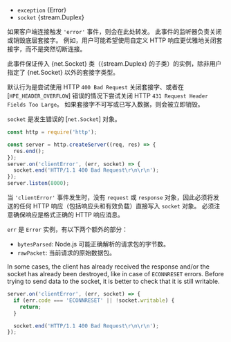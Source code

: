 <!-- YAML
added: v0.1.94
changes:
  - version: v12.0.0
    pr-url: https://github.com/nodejs/node/pull/25605
    description: The default behavior will return a 431 Request Header
                 Fields Too Large if a HPE_HEADER_OVERFLOW error occurs.
  - version: v9.4.0
    pr-url: https://github.com/nodejs/node/pull/17672
    description: The `rawPacket` is the current buffer that just parsed. Adding
                 this buffer to the error object of `'clientError'` event is to
                 make it possible that developers can log the broken packet.
  - version: v6.0.0
    pr-url: https://github.com/nodejs/node/pull/4557
    description: The default action of calling `.destroy()` on the `socket`
                 will no longer take place if there are listeners attached
                 for `'clientError'`.
-->

* `exception` {Error}
* `socket` {stream.Duplex}

如果客户端连接触发 `'error'` 事件，则会在此处转发。
此事件的监听器负责关闭或销毁底层套接字。
例如，用户可能希望使用自定义 HTTP 响应更优雅地关闭套接字，而不是突然切断连接。

此事件保证传入 {net.Socket} 类（{stream.Duplex} 的子类）的实例，除非用户指定了 {net.Socket} 以外的套接字类型。

默认行为是尝试使用 HTTP `400 Bad Request` 关闭套接字、或者在 [`HPE_HEADER_OVERFLOW`] 错误的情况下尝试关闭 HTTP `431 Request Header Fields Too Large`。 
如果套接字不可写或已写入数据，则会被立即销毁。

`socket` 是发生错误的 [`net.Socket`] 对象。

```js
const http = require('http');

const server = http.createServer((req, res) => {
  res.end();
});
server.on('clientError', (err, socket) => {
  socket.end('HTTP/1.1 400 Bad Request\r\n\r\n');
});
server.listen(8000);
```

当 `'clientError'` 事件发生时，没有 `request` 或 `response` 对象，因此必须将发送的任何 HTTP 响应（包括响应头和有效负载）直接写入 `socket` 对象。
必须注意确保响应是格式正确的 HTTP 响应消息。

`err` 是 `Error` 实例，有以下两个额外的部分：

+ `bytesParsed`: Node.js 可能正确解析的请求包的字节数。
+ `rawPacket`: 当前请求的原始数据包。

In some cases, the client has already received the response and/or the socket
has already been destroyed, like in case of `ECONNRESET` errors. Before
trying to send data to the socket, it is better to check that it is still
writable.

```js
server.on('clientError', (err, socket) => {
  if (err.code === 'ECONNRESET' || !socket.writable) {
    return;
  }

  socket.end('HTTP/1.1 400 Bad Request\r\n\r\n');
});
```

